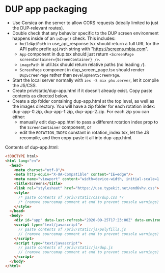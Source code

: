 # DUP app packaging

- Use Corsica on the server to allow CORS requests (ideally limited to just the DUP-relevant routes).
- Double check that any behavior specific to the DUP screen environment happens inside of an `isDup()` check. This includes:
  - `buildApiPath` in use_api_response.tsx should return a full URL for the API path: prefix `apiPath` string with "https://screens.mbta.com".
  - `App` component in dup.tsx should just return `<ScreenPage screenContainer={ScreenContainer} />`.
  - `imagePath` in util.tsx should return relative paths (no leading `/`).
  - `ScreenPage` component in dup_screen_page.tsx should render `DupScreenPage` rather than `DevelopmentScreenPage`.
- Start the local server normally with `iex -S mix phx.server`, let it compile the JS/CSS.
- Create priv/static/dup-app.html if it doesn’t already exist. Copy paste contents as directed below.
- Create a zip folder containing dup-app.html at the top level, as well as the images directory. You will have a zip folder for each rotation index: dup-app-0.zip, dup-app-1.zip, dup-app-2.zip. For each zip you can either:
  - manually edit dup-app.html to pass a different rotation index prop to the `ScreenContainer` component, or
  - edit the `ROTATION_INDEX` constant in rotation_index.tsx, let the JS recompile, and then copy-paste it all into dup-app.html.

Contents of dup-app.html:
```html
<!DOCTYPE html>
<html lang="en">
  <head>
    <meta charset="utf-8"/>
    <meta http-equiv="X-UA-Compatible" content="IE=edge"/>
    <meta name="viewport" content="width=device-width, initial-scale=1.0"/>
    <title>Screens</title>
    <link rel="stylesheet" href="https://use.typekit.net/emd6vhv.css">
    <style>
      /* paste contents of /priv/static/css/dup.css */
      /* (remove sourcemap comment at end to prevent console warnings) */
    </style>
  </head>
  <body>
    <div id="app" data-last-refresh="2020-09-25T17:23:00Z" data-environment-name="screens-prod"></div>
    <script type="text/javascript">
      // paste contents of /priv/static/js/polyfills.js
      // (remove sourcemap comment at end to prevent console warnings)
    </script>
    <script type="text/javascript">
      // paste contents of /priv/static/js/dup.js
      // (remove sourcemap comment at end to prevent console warnings)
    </script>
  </body>
</html>
```
